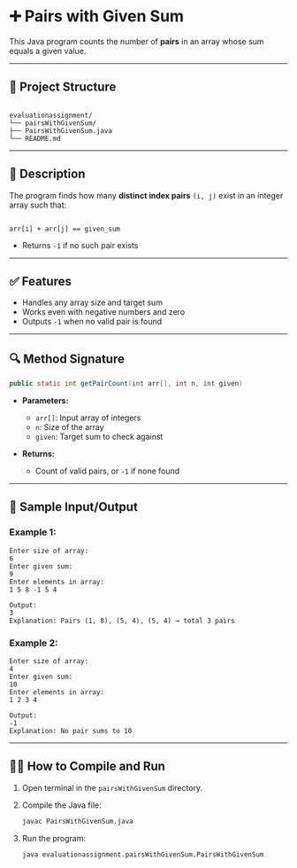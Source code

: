 
# ➕ Pairs with Given Sum

This Java program counts the number of **pairs** in an array whose sum equals a given value.

---

## 📂 Project Structure

```

evaluationassignment/
└── pairsWithGivenSum/
├── PairsWithGivenSum.java
└── README.md

```

---

## 📘 Description

The program finds how many **distinct index pairs** `(i, j)` exist in an integer array such that:

```

arr[i] + arr[j] == given_sum

````
- Returns `-1` if no such pair exists

---

## ✅ Features

- Handles any array size and target sum
- Works even with negative numbers and zero
- Outputs `-1` when no valid pair is found

---

## 🔍 Method Signature

```java
public static int getPairCount(int arr[], int n, int given)
````

* **Parameters:**

  * `arr[]`: Input array of integers
  * `n`: Size of the array
  * `given`: Target sum to check against
* **Returns:**

  * Count of valid pairs, or `-1` if none found

---

## 🧾 Sample Input/Output

### Example 1:

```
Enter size of array:
6
Enter given sum:
9
Enter elements in array:
1 5 8 -1 5 4

Output:
3
Explanation: Pairs (1, 8), (5, 4), (5, 4) → total 3 pairs
```

### Example 2:

```
Enter size of array:
4
Enter given sum:
10
Enter elements in array:
1 2 3 4

Output:
-1
Explanation: No pair sums to 10
```

---

## 🧑‍💻 How to Compile and Run

1. Open terminal in the `pairsWithGivenSum` directory.
2. Compile the Java file:

   ```bash
   javac PairsWithGivenSum.java
   ```
3. Run the program:

   ```bash
   java evaluationassignment.pairsWithGivenSum.PairsWithGivenSum
   ```
